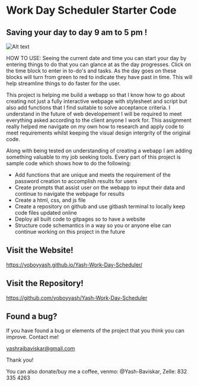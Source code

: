 # Work Day Scheduler Starter Code


## Saving your day to day 9 am to 5 pm !

![Alt text](/Yash-Work-Day-Scheduler/Assets/Screenshot%202023-12-24%20143344.png/)

HOW TO USE: Seeing the current date and time you can start your day by entering things to do that you can glance at as the day progresses. Click on the time block to enter in to-do's and tasks. As the day goes on these blocks will turn from green to red to indicate they have past in time. This will help streamline things to do faster for the user. 

This project is helping me build a webapp so that I know how to go about creating not just a fully interactive webpage with stylesheet and script but also add functions that I find suitable to solve acceptance criteria. I understand in the future of web developement I will be required to meet everything asked according to the client anyone I work for. This assignment really helped me navigate on my own how to research and apply code to meet requirements whilst keeping the visual design intergrity of the original code.

Along with being tested on understanding of creating a webapp I am adding something valuable to my job seeking tools. Every part of this project is sample code which shows how to do the following:

 * Add functions that are unique and meets the requirement of the password creation to accomplish results for users   
 * Create prompts that assist user on the webapp to input their data and continue to navigate the webpage for results
 * Create a html, css, and js file
 * Create a repository on github and use gitbash terminal to locally keep code files updated online
 * Deploy all built code to gitpages so to have a website
 * Structure code schemantics in a way so you or anyone else can continue working on this project in the future 

## Visit the Website!
https://yoboyyash.github.io/Yash-Work-Day-Scheduler/


## Visit the Repository!
https://github.com/yoboyyash/Yash-Work-Day-Scheduler 


## Found a bug?

If you have found a bug or elements of the project that you think you can improve. Contact me!

yashrajbaviskar@gmail.com

Thank you!

You can also donate/buy me a coffee, venmo: @Yash-Baviskar, Zelle: 832 335 4263